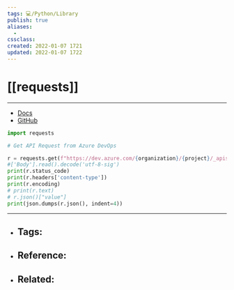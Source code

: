 ```yaml
---
tags: 💻️/Python/Library 
publish: true
aliases:
  - 
cssclass: 
created: 2022-01-07 1721
updated: 2022-01-07 1722
---
```


# [[requests]]

---

- [Docs](https://docs.python-requests.org/en/master/)
- [GitHub](https://github.com/psf/requests)

```python
import requests

# Get API Request from Azure DevOps

r = requests.get(f"https://dev.azure.com/{organization}/{project}/_apis/wit/workitems?ids={ids}&api-version=6.1-preview.3", auth=(username, token))
#['Body'].read().decode('utf-8-sig')
print(r.status_code)
print(r.headers['content-type'])
print(r.encoding)
# print(r.text)
# r.json()["value"]
print(json.dumps(r.json(), indent=4))
```


---

- Tags: 
	- 
- Reference:
	- 
- Related:
	- 
